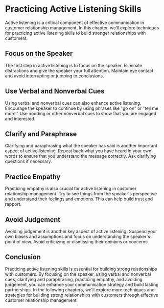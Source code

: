 # Practicing Active Listening Skills

Active listening is a critical component of effective communication in customer relationship management. In this chapter, we'll explore techniques for practicing active listening skills to build stronger relationships with customers.

Focus on the Speaker
--------------------

The first step in active listening is to focus on the speaker. Eliminate distractions and give the speaker your full attention. Maintain eye contact and avoid interrupting or jumping to conclusions.

Use Verbal and Nonverbal Cues
-----------------------------

Using verbal and nonverbal cues can also enhance active listening. Encourage the speaker to continue by using phrases like "go on" or "tell me more." Use nodding or other nonverbal cues to show that you are engaged and interested.

Clarify and Paraphrase
----------------------

Clarifying and paraphrasing what the speaker has said is another important aspect of active listening. Repeat back what you have heard in your own words to ensure that you understand the message correctly. Ask clarifying questions if necessary.

Practice Empathy
----------------

Practicing empathy is also crucial for active listening in customer relationship management. Try to see things from the speaker's perspective and understand their feelings and emotions. This can help build trust and rapport.

Avoid Judgement
---------------

Avoiding judgement is another key aspect of active listening. Suspend your own biases and assumptions and focus on understanding the speaker's point of view. Avoid criticizing or dismissing their opinions or concerns.

Conclusion
----------

Practicing active listening skills is essential for building strong relationships with customers. By focusing on the speaker, using verbal and nonverbal cues, clarifying and paraphrasing, practicing empathy, and avoiding judgement, you can enhance your communication strategy and build lasting partnerships. In the following chapters, we'll explore more techniques and strategies for building strong relationships with customers through effective customer relationship management.
